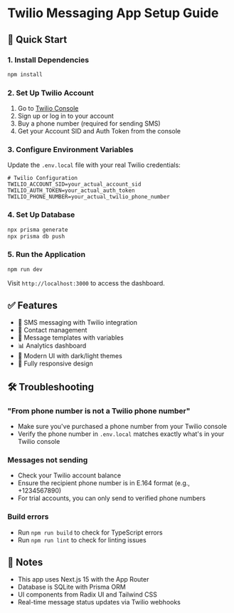 # Twilio Messaging App Setup Guide

## 🚀 Quick Start

### 1. Install Dependencies
```bash
npm install
```

### 2. Set Up Twilio Account
1. Go to [Twilio Console](https://console.twilio.com/)
2. Sign up or log in to your account
3. Buy a phone number (required for sending SMS)
4. Get your Account SID and Auth Token from the console

### 3. Configure Environment Variables
Update the `.env.local` file with your real Twilio credentials:

```env
# Twilio Configuration
TWILIO_ACCOUNT_SID=your_actual_account_sid
TWILIO_AUTH_TOKEN=your_actual_auth_token  
TWILIO_PHONE_NUMBER=your_actual_twilio_phone_number
```

### 4. Set Up Database
```bash
npx prisma generate
npx prisma db push
```

### 5. Run the Application
```bash
npm run dev
```

Visit `http://localhost:3000` to access the dashboard.

## ✅ Features

- 📱 SMS messaging with Twilio integration
- 📇 Contact management
- 📝 Message templates with variables
- 📊 Analytics dashboard
- 🎨 Modern UI with dark/light themes
- 📱 Fully responsive design

## 🛠 Troubleshooting

### "From phone number is not a Twilio phone number"
- Make sure you've purchased a phone number from your Twilio console
- Verify the phone number in `.env.local` matches exactly what's in your Twilio console

### Messages not sending
- Check your Twilio account balance
- Ensure the recipient phone number is in E.164 format (e.g., +1234567890)
- For trial accounts, you can only send to verified phone numbers

### Build errors
- Run `npm run build` to check for TypeScript errors
- Run `npm run lint` to check for linting issues

## 📝 Notes

- This app uses Next.js 15 with the App Router
- Database is SQLite with Prisma ORM
- UI components from Radix UI and Tailwind CSS
- Real-time message status updates via Twilio webhooks